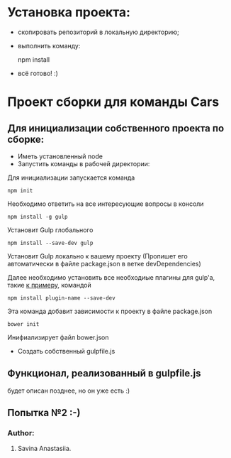 # Установка проекта:
* скопировать репозиторий в локальную директорию;
* выполнить команду:

	npm install

* всё готово! :)


# Проект сборки для команды Cars

## Для инициализации собственного проекта по сборке:

* Иметь установленный node
* Запустить команды в рабочей директории:

Для инициализации запускается команда

	npm init

Необходимо ответить на все интересующие вопросы в консоли

	npm install -g gulp

Установит Gulp глобального

	npm install --save-dev gulp

Установит Gulp локально к вашему проекту (Пропишет его автоматически в файле package.json в ветке devDependencies)

Далее необходимо установить все необходиые плагины для gulp'а, такие [к примеру](https://habrahabr.ru/post/252745/), командой

	npm install plugin-name --save-dev

Эта команда добавит зависимости к проекту в файле package.json

	bower init

Инифиализирует файл bower.json

* Создать собственный gulpfile.js

## Функционал, реализованный в gulpfile.js
будет описан позднее, но он уже есть :)

## Попытка №2 :-)
### Author:
1. Savina Anastasiia.
